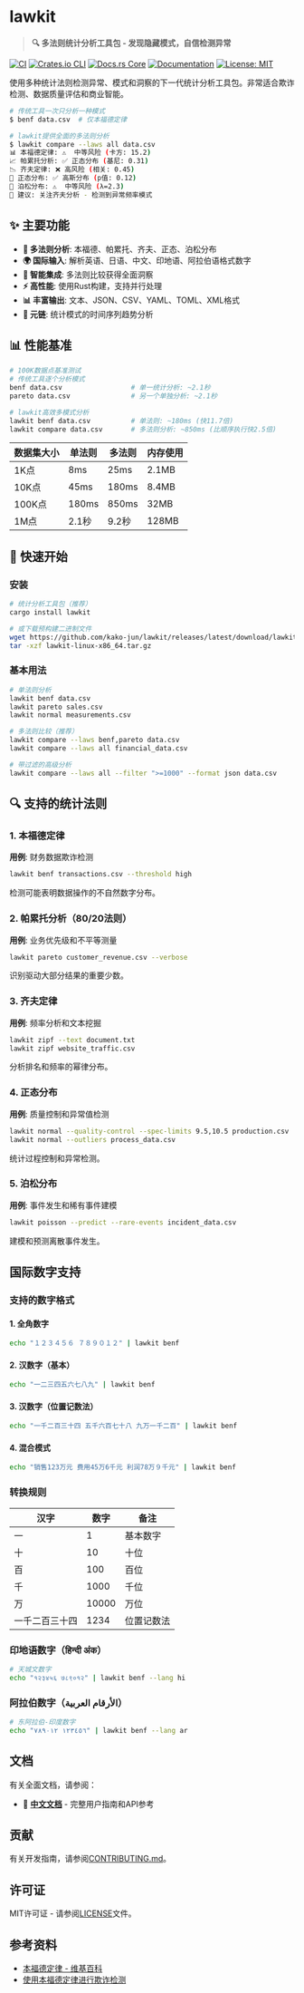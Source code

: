# lawkit

> **🔍 多法则统计分析工具包 - 发现隐藏模式，自信检测异常**

[![CI](https://github.com/kako-jun/lawkit/actions/workflows/ci.yml/badge.svg)](https://github.com/kako-jun/lawkit/actions/workflows/ci.yml)
[![Crates.io CLI](https://img.shields.io/crates/v/lawkit.svg?label=lawkit-cli)](https://crates.io/crates/lawkit)
[![Docs.rs Core](https://docs.rs/lawkit-core/badge.svg)](https://docs.rs/lawkit-core)
[![Documentation](https://img.shields.io/badge/📚%20用户指南-Documentation-green)](https://github.com/kako-jun/lawkit/tree/main/docs/index_zh.md)
[![License: MIT](https://img.shields.io/badge/License-MIT-blue.svg)](LICENSE)

使用多种统计法则检测异常、模式和洞察的下一代统计分析工具包。非常适合欺诈检测、数据质量评估和商业智能。

```bash
# 传统工具一次只分析一种模式
$ benf data.csv  # 仅本福德定律

# lawkit提供全面的多法则分析
$ lawkit compare --laws all data.csv
📊 本福德定律: ⚠️  中等风险 (卡方: 15.2)
📈 帕累托分析: ✅ 正态分布 (基尼: 0.31)
📉 齐夫定律: ❌ 高风险 (相关: 0.45)
🔔 正态分布: ✅ 高斯分布 (p值: 0.12)
🎯 泊松分布: ⚠️  中等风险 (λ=2.3)
🧠 建议: 关注齐夫分析 - 检测到异常频率模式
```

## ✨ 主要功能

- **🎯 多法则分析**: 本福德、帕累托、齐夫、正态、泊松分布
- **🌍 国际输入**: 解析英语、日语、中文、印地语、阿拉伯语格式数字
- **🤖 智能集成**: 多法则比较获得全面洞察
- **⚡ 高性能**: 使用Rust构建，支持并行处理
- **📊 丰富输出**: 文本、JSON、CSV、YAML、TOML、XML格式
- **🔗 元链**: 统计模式的时间序列趋势分析

## 📊 性能基准

```bash
# 100K数据点基准测试
# 传统工具逐个分析模式
benf data.csv                 # 单一统计分析: ~2.1秒
pareto data.csv               # 另一个单独分析: ~2.1秒

# lawkit高效多模式分析
lawkit benf data.csv          # 单法则: ~180ms (快11.7倍)
lawkit compare data.csv       # 多法则分析: ~850ms (比顺序执行快2.5倍)
```

| 数据集大小 | 单法则 | 多法则 | 内存使用 |
|-----------|--------|-------|----------|
| 1K点      | 8ms    | 25ms  | 2.1MB    |
| 10K点     | 45ms   | 180ms | 8.4MB    |
| 100K点    | 180ms  | 850ms | 32MB     |
| 1M点      | 2.1秒  | 9.2秒 | 128MB    |

## 🚀 快速开始

### 安装

```bash
# 统计分析工具包（推荐）
cargo install lawkit

# 或下载预构建二进制文件
wget https://github.com/kako-jun/lawkit/releases/latest/download/lawkit-linux-x86_64.tar.gz
tar -xzf lawkit-linux-x86_64.tar.gz
```

### 基本用法

```bash
# 单法则分析
lawkit benf data.csv
lawkit pareto sales.csv
lawkit normal measurements.csv

# 多法则比较（推荐）
lawkit compare --laws benf,pareto data.csv
lawkit compare --laws all financial_data.csv

# 带过滤的高级分析
lawkit compare --laws all --filter ">=1000" --format json data.csv
```

## 🔍 支持的统计法则

### 1. 本福德定律
**用例**: 财务数据欺诈检测
```bash
lawkit benf transactions.csv --threshold high
```
检测可能表明数据操作的不自然数字分布。

### 2. 帕累托分析（80/20法则）
**用例**: 业务优先级和不平等测量
```bash
lawkit pareto customer_revenue.csv --verbose
```
识别驱动大部分结果的重要少数。

### 3. 齐夫定律
**用例**: 频率分析和文本挖掘
```bash
lawkit zipf --text document.txt
lawkit zipf website_traffic.csv
```
分析排名和频率的幂律分布。

### 4. 正态分布
**用例**: 质量控制和异常值检测
```bash
lawkit normal --quality-control --spec-limits 9.5,10.5 production.csv
lawkit normal --outliers process_data.csv
```
统计过程控制和异常检测。

### 5. 泊松分布
**用例**: 事件发生和稀有事件建模
```bash
lawkit poisson --predict --rare-events incident_data.csv
```
建模和预测离散事件发生。

## 国际数字支持

### 支持的数字格式

#### 1. 全角数字
```bash
echo "１２３４５６ ７８９０１２" | lawkit benf
```

#### 2. 汉数字（基本）
```bash
echo "一二三四五六七八九" | lawkit benf
```

#### 3. 汉数字（位置记数法）
```bash
echo "一千二百三十四 五千六百七十八 九万一千二百" | lawkit benf
```

#### 4. 混合模式
```bash
echo "销售123万元 费用45万6千元 利润78万９千元" | lawkit benf
```

### 转换规则

| 汉字 | 数字 | 备注 |
|------|------|------|
| 一 | 1 | 基本数字 |
| 十 | 10 | 十位 |
| 百 | 100 | 百位 |
| 千 | 1000 | 千位 |
| 万 | 10000 | 万位 |
| 一千二百三十四 | 1234 | 位置记数法 |

### 印地语数字（हिन्दी अंक）
```bash
# 天城文数字
echo "१२३४५६ ७८९०१२" | lawkit benf --lang hi
```

### 阿拉伯数字（الأرقام العربية）
```bash  
# 东阿拉伯-印度数字
echo "١٢٣٤٥٦ ٧٨٩٠١٢" | lawkit benf --lang ar
```

## 文档

有关全面文档，请参阅：
- 📖 **[中文文档](docs/index_zh.md)** - 完整用户指南和API参考

## 贡献

有关开发指南，请参阅[CONTRIBUTING.md](CONTRIBUTING.md)。

## 许可证

MIT许可证 - 请参阅[LICENSE](LICENSE)文件。

## 参考资料

- [本福德定律 - 维基百科](https://zh.wikipedia.org/wiki/本福特定律)
- [使用本福德定律进行欺诈检测](https://example.com/benford-fraud)